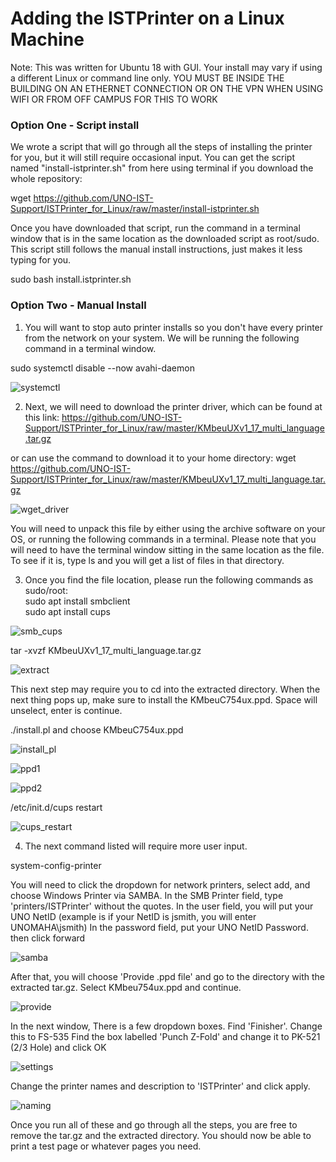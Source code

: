 # Adding the ISTPrinter on a Linux Machine
Note: This was written for Ubuntu 18 with GUI. Your install may vary if using a different Linux or command line only.
YOU MUST BE INSIDE THE BUILDING ON AN ETHERNET CONNECTION OR ON THE VPN WHEN USING WIFI OR FROM OFF CAMPUS FOR THIS TO WORK

### Option One - Script install
We wrote a script that will go through all the steps of installing the printer for you, but it will still require occasional input. You can get the script named "install-istprinter.sh" from here using terminal if you download the whole repository:

wget https://github.com/UNO-IST-Support/ISTPrinter_for_Linux/raw/master/install-istprinter.sh

Once you have downloaded that script, run the command in a terminal window that is in the same location as the downloaded script as root/sudo. This script still follows the manual install instructions, just makes it less typing for you.

sudo bash install.istprinter.sh


### Option Two - Manual Install

1. You will want to stop auto printer installs so you don't have every printer from the network on your system. We will be running the following command in a terminal window.

sudo systemctl disable --now avahi-daemon

![systemctl](pictures/systemctl.PNG)

2. Next, we will need to download the printer driver, which can be found at this link:
https://github.com/UNO-IST-Support/ISTPrinter_for_Linux/raw/master/KMbeuUXv1_17_multi_language.tar.gz

or can use the command to download it to your home directory:
wget https://github.com/UNO-IST-Support/ISTPrinter_for_Linux/raw/master/KMbeuUXv1_17_multi_language.tar.gz

![wget_driver](pictures/wget_driver.PNG)

You will need to unpack this file by either using the archive software on your OS, or running the following commands in a terminal. Please note that you will need to have the terminal window sitting in the same location as the file. To see if it is, type ls and you will get a list of files in that directory.

3. Once you find the file location, please run the following commands as sudo/root:   
sudo apt install smbclient   
sudo apt install cups   

![smb_cups](pictures/smb_cups.PNG)


tar -xvzf KMbeuUXv1_17_multi_language.tar.gz

![extract](pictures/extract.PNG)

This next step may require you to cd into the extracted directory.
When the next thing pops up, make sure to install the KMbeuC754ux.ppd. Space will unselect, enter is continue.

./install.pl and choose KMbeuC754ux.ppd

![install_pl](pictures/install_pl.PNG)


![ppd1](pictures/selectppd1.PNG)


![ppd2](pictures/selectppd2.PNG)

/etc/init.d/cups restart

![cups_restart](pictures/cups_restart.PNG)

4. The next command listed will require more user input.

system-config-printer

You will need to click the dropdown for network printers, select add, and choose Windows Printer via SAMBA.
In the SMB Printer field, type 'printers/ISTPrinter' without the quotes.
In the user field, you will put your UNO NetID (example is if your NetID is jsmith, you will enter UNOMAHA\\jsmith)
In the password field, put your UNO NetID Password. then click forward

![samba](pictures/samba2.PNG)

After that, you will choose 'Provide .ppd file' and go to the directory with the extracted tar.gz. Select KMbeu754ux.ppd and continue.

![provide](pictures/provide.PNG)

In the next window, There is a few dropdown boxes. Find 'Finisher'. Change this to FS-535
Find the box labelled 'Punch Z-Fold' and change it to PK-521 (2/3 Hole) and click OK

![settings](pictures/settings.PNG)

Change the printer names and description to 'ISTPrinter' and click apply.

![naming](pictures/naming.PNG)




Once you run all of these and go through all the steps, you are free to remove the tar.gz and the extracted directory. You should now be able to print a test page or whatever pages you need.
